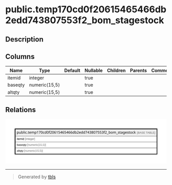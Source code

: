 # public.temp170cd0f20615465466db2edd743807553f2_bom_stagestock

## Description

## Columns

| Name | Type | Default | Nullable | Children | Parents | Comment |
| ---- | ---- | ------- | -------- | -------- | ------- | ------- |
| itemid | integer |  | true |  |  |  |
| baseqty | numeric(15,5) |  | true |  |  |  |
| altqty | numeric(15,5) |  | true |  |  |  |

## Relations

![er](public.temp170cd0f20615465466db2edd743807553f2_bom_stagestock.svg)

---

> Generated by [tbls](https://github.com/k1LoW/tbls)
